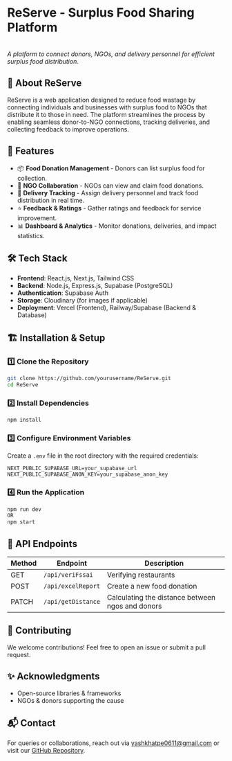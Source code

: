 # ReServe - Surplus Food Sharing Platform

\
*A platform to connect donors, NGOs, and delivery personnel for efficient surplus food distribution.*

## 📌 About ReServe

ReServe is a web application designed to reduce food wastage by connecting individuals and businesses with surplus food to NGOs that distribute it to those in need. The platform streamlines the process by enabling seamless donor-to-NGO connections, tracking deliveries, and collecting feedback to improve operations.

## 🚀 Features

- 📦 **Food Donation Management** - Donors can list surplus food for collection.
- 🏢 **NGO Collaboration** - NGOs can view and claim food donations.
- 🚚 **Delivery Tracking** - Assign delivery personnel and track food distribution in real time.
- ⭐ **Feedback & Ratings** - Gather ratings and feedback for service improvement.
- 📊 **Dashboard & Analytics** - Monitor donations, deliveries, and impact statistics.

## 🛠️ Tech Stack

- **Frontend**: React.js, Next.js, Tailwind CSS
- **Backend**: Node.js, Express.js, Supabase (PostgreSQL)
- **Authentication**: Supabase Auth
- **Storage**: Cloudinary (for images if applicable)
- **Deployment**: Vercel (Frontend), Railway/Supabase (Backend & Database)


## 🏗️ Installation & Setup

### 1️⃣ Clone the Repository

```sh
git clone https://github.com/yourusername/ReServe.git
cd ReServe
```

### 2️⃣ Install Dependencies

```sh
npm install
```

### 3️⃣ Configure Environment Variables

Create a `.env` file in the root directory with the required credentials:

```env
NEXT_PUBLIC_SUPABASE_URL=your_supabase_url
NEXT_PUBLIC_SUPABASE_ANON_KEY=your_supabase_anon_key
```

### 4️⃣ Run the Application

```sh
npm run dev
OR
npm start
```

## 📌 API Endpoints

| Method | Endpoint          | Description                                        |
| ------ | ----------------- | -------------------------------------------------- |
| GET    | `/api/veriFssai`  | Verifying restaurants                              |
| POST   | `/api/excelReport`| Create a new food donation                         |
| PATCH  | `/api/getDistance`| Calculating the distance between ngos and donors   |


## 🤝 Contributing

We welcome contributions! Feel free to open an issue or submit a pull request.

## ✨ Acknowledgments

- Open-source libraries & frameworks
- NGOs & donors supporting the cause

## 📬 Contact

For queries or collaborations, reach out via [yashkhatpe0611@gmail.com](mailto\:yashkhatpe0611@gmail.com) or visit our [GitHub Repository](https://github.com/YashKhatpe/ReServe).

